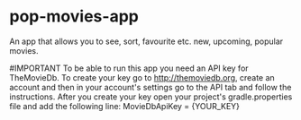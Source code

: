 # pop-movies-app
An app that allows you to see, sort, favourite etc. new, upcoming, popular movies.


#IMPORTANT
To be able to run this app you need an API key for TheMovieDb. To create your key go to
 http://themoviedb.org, create an account and then in your account's settings go to the API tab
 and follow the instructions. After you create your key open your project's gradle.properties file 
 and add the following line:
 MovieDbApiKey = {YOUR_KEY}
